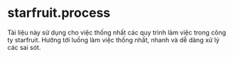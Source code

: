 # starfruit.process
Tài liệu này sử dụng cho việc thống nhất các quy trình làm việc trong công ty starfruit. Hướng tới luồng làm việc thống nhất, nhanh và dễ dàng xử lý các sai sót.

